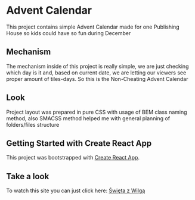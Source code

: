 # Advent Calendar
This project contains simple Advent Calendar made for one Publishing House so kids could have so fun during December

## Mechanism
The mechanism inside of this project is really simple, we are just checking which day is it and, based on current date, we are letting our viewers see proper amount of tiles-days. So this is the Non-Cheating Advent Calendar

## Look
Project layout was prepared in pure CSS with usage of BEM class naming method, also SMACSS method helped me with general planning of folders/files structure

## Getting Started with Create React App
This project was bootstrapped with [Create React App](https://github.com/facebook/create-react-app).

## Take a look
To watch this site you can just click here: [Święta z Wilgą](https://pokorra.github.io/adwent/) 

